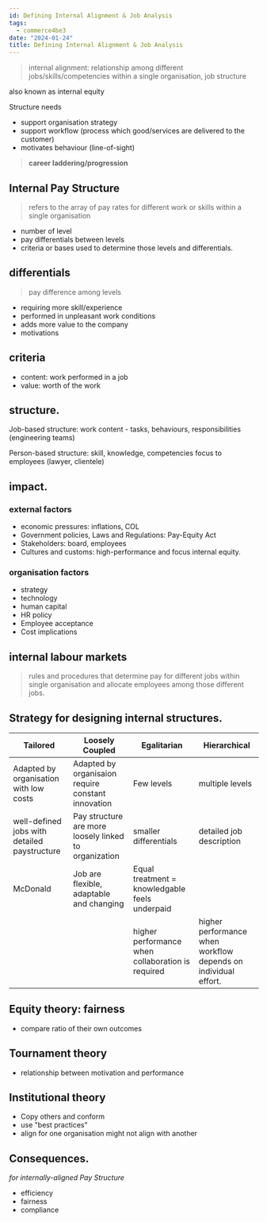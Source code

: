 ```yaml
---
id: Defining Internal Alignment & Job Analysis
tags:
  - commerce4be3
date: "2024-01-24"
title: Defining Internal Alignment & Job Analysis
---
```

> internal alignment: relationship among different jobs/skills/competencies within a single organisation, job structure

also known as internal equity

Structure needs
- support organisation strategy
- support workflow (process which good/services are delivered to the customer)
- motivates behaviour (line-of-sight)

> **career laddering/progression**

## Internal Pay Structure
> refers to the array of pay rates for different work or skills within a single organisation
- number of level
- pay differentials between levels
- criteria or bases used to determine those levels and differentials.
## differentials
> pay difference among levels
- requiring more skill/experience
- performed in unpleasant work conditions
- adds more value to the company
- motivations

## criteria
- content: work performed in a job
- value: worth of the work

## structure.

Job-based structure: work content - tasks, behaviours, responsibilities (engineering teams)

Person-based structure: skill, knowledge, competencies focus to employees (lawyer, clientele)

## impact.

### external factors
- economic pressures: inflations, COL
- Government policies, Laws and Regulations: Pay-Equity Act
- Stakeholders: board, employees
- Cultures and customs: high-performance and focus internal equity.

### organisation factors
- strategy
- technology
- human capital
- HR policy
- Employee acceptance
- Cost implications

## internal labour markets
> rules and procedures that determine pay for different jobs within single organisation and allocate employees among those different jobs.

## Strategy for designing internal structures.
| Tailored    | Loosely Coupled    | Egalitarian | Hierarchical |
|---------------- | --------------- | --------------- | --------------- |
| Adapted by organisation with low costs   | Adapted by organisaion require constant innovation    | Few levels | multiple levels |
|  well-defined jobs with detailed paystructure   | Pay structure are more loosely linked to organization   | smaller differentials | detailed job description |
| McDonald   | Job are flexible, adaptable and changing   | Equal treatment = knowledgable feels underpaid |  |
|            |           | higher performance when collaboration is required | higher performance when workflow depends on individual effort. |


## Equity theory: fairness
- compare ratio of their own outcomes

## Tournament theory
- relationship between motivation and performance

## Institutional theory
- Copy others and conform
- use "best practices"
- align for one organisation might not align with another

## Consequences.
_for internally-aligned Pay Structure_
- efficiency
- fairness
- compliance